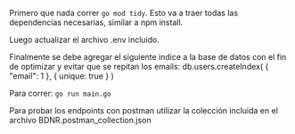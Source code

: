 Primero que nada correr `go mod tidy`.
Esto va a traer todas las dependencias necesarias, similar a npm install.

Luego actualizar el archivo .env incluido.

Finalmente se debe agregar el siguiente indice a la base de datos con el fin de optimizar y evitar que se repitan los emails:
db.users.createIndex( { "email": 1 }, { unique: true } )

Para correr: `go run main.go`

Para probar los endpoints con postman utilizar la colección incluida en el archivo BDNR.postman_collection.json
